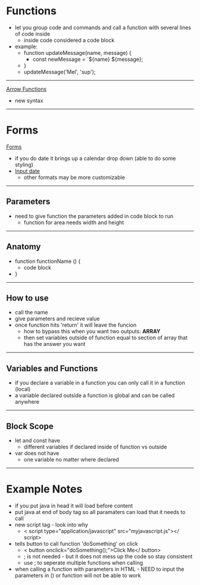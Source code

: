 # Functions
- let you group code and commands and call a function with several lines of code inside
    - inside code considered a code block
- example:
    - function updateMessage(name, message) {
        - const newMessage = `${name} ${message};
    - }
    - updateMessage('Mel', 'sup');
---
<a href = "https://github.com/philsinatra/IDM231/blob/master/instructor_materials/03-functions.md">Arrow Functions</a>
- new syntax

---
# Forms 
<a href="https://www.w3schools.com/html/html_form_input_types.asp">Forms</a>
- if you do date it brings up a calendar drop down (able to do some styling)
- <a href="https://developer.mozilla.org/en-US/docs/Web/HTML/Element/input/date">Input date </a>
    - other formats may be more customizable
---
## Parameters
- need to give function the parameters added in code block to run
    - function for area needs width and height
---
## Anatomy
- function functionName () {
    - code block
- }
---
## How to use
- call the name
- give parameters and recieve value
- once function hits 'return' it will leave the funcion
    - how to bypass this when you want two outputs: <b> ARRAY </b>
    - then set variables outside of function equal to section of array that has the answer you want
---
## Variables and Functions
- if you declare a variable in a function you can only call it in a function (local)
- a variable declared outside a function is global and can be called anywhere
---
## Block Scope
- let and const have
    - different variables if declared inside of function vs outside
- var does not have
    - one variable no matter where declared
---
# Example Notes
- if you put java in head it will load before content
- put java at end of body tag so all paramaters can load that it needs to call
- new script tag - look into why
    - < script type="application/javascript" src="myjavascript.js"></ script>
- tells button to call function 'doSomething' on click
    - < button onclick="doSomething();">Click Me</ button>
    - ; is not needed - but it does not mess up the code so stay consistent
    - use ; to seperate multiple functions when calling
- when calling a function with parameters in HTML - NEED to input the parameters in () or function will not be able to work